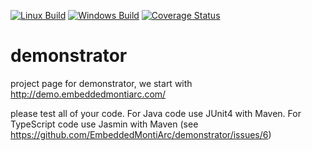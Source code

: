 [![Linux Build][travis-image]][travis-url]
[![Windows Build][appveyor-image]][appveyor-url]
[![Coverage Status][coveralls-image]][coveralls-url]
# demonstrator

project page for demonstrator, we start with http://demo.embeddedmontiarc.com/

please test all of your code. For Java code use JUnit4 with Maven. For TypeScript code use Jasmin with Maven (see https://github.com/EmbeddedMontiArc/demonstrator/issues/6)

[travis-image]: https://img.shields.io/travis/EmbeddedMontiArc/demonstrator.svg?branch=sbrunecker%2Fdevelop&label=linux
[travis-url]: https://travis-ci.org/EmbeddedMontiArc/demonstrator
[appveyor-image]: https://img.shields.io/appveyor/ci/sbrunecker/demonstrator/sbrunecker/develop.svg?label=windows
[appveyor-url]: https://ci.appveyor.com/project/sbrunecker/demonstrator
[coveralls-image]: https://coveralls.io/repos/github/EmbeddedMontiArc/demonstrator/badge.svg?branch=sbrunecker%2Fdevelop
[coveralls-url]: https://coveralls.io/github/EmbeddedMontiArc/demonstrator?branch=sbrunecker%2Fdevelop